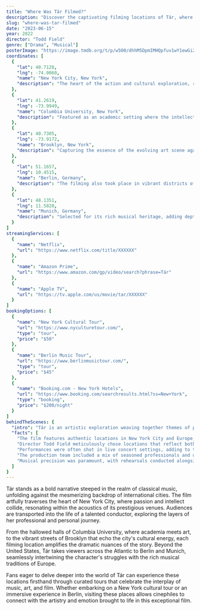 ```yaml
---
title: "Where Was Tár Filmed?"
description: "Discover the captivating filming locations of Tár, where the world of music, art, and personal introspection beautifully intertwine against stunning backdrops."
slug: "where-was-tar-filmed"
date: "2023-06-15"
year: 2022
director: "Todd Field"
genre: ["Drama", "Musical"]
posterImage: "https://image.tmdb.org/t/p/w500/dhhM5DpmIMHQpfuv1wY1ewGi2sq.jpg"
coordinates: [
  { 
    "lat": 40.7128, 
    "lng": -74.0060, 
    "name": "New York City, New York", 
    "description": "The heart of the action and cultural exploration, representing various iconic locations throughout the city."
  },
  { 
    "lat": 41.2619, 
    "lng": -73.9949, 
    "name": "Columbia University, New York", 
    "description": "Featured as an academic setting where the intellectual conversations on music and art unfold."
  },
  { 
    "lat": 40.7305, 
    "lng": -73.9172, 
    "name": "Brooklyn, New York", 
    "description": "Capturing the essence of the evolving art scene against a backdrop of urban beauty."
  },
  { 
    "lat": 51.1657, 
    "lng": 10.4515, 
    "name": "Berlin, Germany", 
    "description": "The filming also took place in vibrant districts of Berlin, showcasing the international and eclectic feel of classical music culture."
  },
  { 
    "lat": 48.1351, 
    "lng": 11.5820, 
    "name": "Munich, Germany", 
    "description": "Selected for its rich musical heritage, adding depth to the character's journey."
  }
]
streamingServices: [
  {
    "name": "Netflix",
    "url": "https://www.netflix.com/title/XXXXXX"
  },
  {
    "name": "Amazon Prime",
    "url": "https://www.amazon.com/gp/video/search?phrase=Tár"
  },
  {
    "name": "Apple TV",
    "url": "https://tv.apple.com/us/movie/tar/XXXXXX"
  }
]
bookingOptions: [
  {
    "name": "New York Cultural Tour",
    "url": "https://www.nyculturetour.com/",
    "type": "tour",
    "price": "$50"
  },
  {
    "name": "Berlin Music Tour",
    "url": "https://www.berlinmusictour.com/",
    "type": "tour",
    "price": "$45"
  },
  {
    "name": "Booking.com - New York Hotels",
    "url": "https://www.booking.com/searchresults.html?ss=New+York",
    "type": "booking",
    "price": "$200/night"
  }
]
behindTheScenes: {
  "intro": "Tár is an artistic exploration weaving together themes of power, talent, and the complexities of the human experience through the lens of classical music. The filming locations not only serve as backdrops but also enhance the narrative, immersing viewers in a world rich with emotion and intellectual dialogue.",
  "facts": [
    "The film features authentic locations in New York City and Europe, providing an authentic representation of the classical music world.",
    "Director Todd Field meticulously chose locations that reflect both the grandeur and the intimate nature of the protagonist's life.",
    "Performances were often shot in live concert settings, adding to the film's immersive emotional resonance.",
    "The production team included a mix of seasoned professionals and up-and-coming talents, which fostered a unique creative environment.",
    "Musical precision was paramount, with rehearsals conducted alongside filming to ensure authentic performances were captured."
  ]
}
---
```


<TarFilmGuide />

Tár stands as a bold narrative steeped in the realm of classical music, unfolding against the mesmerizing backdrop of international cities. The film artfully traverses the heart of New York City, where passion and intellect collide, resonating within the acoustics of its prestigious venues. Audiences are transported into the life of a talented conductor, exploring the layers of her professional and personal journey.

From the hallowed halls of Columbia University, where academia meets art, to the vibrant streets of Brooklyn that echo the city's cultural energy, each filming location amplifies the dramatic nuances of the story. Beyond the United States, Tár takes viewers across the Atlantic to Berlin and Munich, seamlessly intertwining the character's struggles with the rich musical traditions of Europe.

Fans eager to delve deeper into the world of Tár can experience these locations firsthand through curated tours that celebrate the interplay of music, art, and film. Whether embarking on a New York cultural tour or an immersive experience in Berlin, visiting these places allows cinephiles to connect with the artistry and emotion brought to life in this exceptional film.